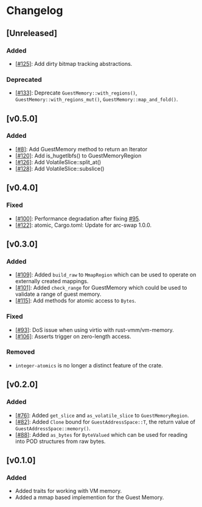 # Changelog
## [Unreleased]

### Added

  - [[#125]](https://github.com/rust-vmm/vm-memory/pull/125): Add dirty bitmap tracking abstractions. 

### Deprecated 

  - [[#133]](https://github.com/rust-vmm/vm-memory/issues/8): Deprecate `GuestMemory::with_regions()`,
   `GuestMemory::with_regions_mut()`, `GuestMemory::map_and_fold()`.

## [v0.5.0]

### Added

- [[#8]](https://github.com/rust-vmm/vm-memory/issues/8): Add GuestMemory method to return an Iterator
- [[#120]](https://github.com/rust-vmm/vm-memory/pull/120): Add is_hugetlbfs() to GuestMemoryRegion
- [[#126]](https://github.com/rust-vmm/vm-memory/pull/126): Add VolatileSlice::split_at()
- [[#128]](https://github.com/rust-vmm/vm-memory/pull/128): Add VolatileSlice::subslice()

## [v0.4.0]

### Fixed

- [[#100]](https://github.com/rust-vmm/vm-memory/issues/100): Performance
  degradation after fixing [#95](https://github.com/rust-vmm/vm-memory/pull/95).
- [[#122]](https://github.com/rust-vmm/vm-memory/pull/122): atomic,
  Cargo.toml: Update for arc-swap 1.0.0.

## [v0.3.0]

### Added

- [[#109]](https://github.com/rust-vmm/vm-memory/pull/109): Added `build_raw` to
  `MmapRegion` which can be used to operate on externally created mappings.
- [[#101]](https://github.com/rust-vmm/vm-memory/pull/101): Added `check_range` for
  GuestMemory which could be used to validate a range of guest memory.
- [[#115]](https://github.com/rust-vmm/vm-memory/pull/115): Add methods for atomic
  access to `Bytes`.

### Fixed

- [[#93]](https://github.com/rust-vmm/vm-memory/issues/93): DoS issue when using
  virtio with rust-vmm/vm-memory.
- [[#106]](https://github.com/rust-vmm/vm-memory/issues/106): Asserts trigger
  on zero-length access.  

### Removed

- `integer-atomics` is no longer a distinct feature of the crate.

## [v0.2.0]

### Added

- [[#76]](https://github.com/rust-vmm/vm-memory/issues/76): Added `get_slice` and
  `as_volatile_slice` to `GuestMemoryRegion`.
- [[#82]](https://github.com/rust-vmm/vm-memory/issues/82): Added `Clone` bound
  for `GuestAddressSpace::T`, the return value of `GuestAddressSpace::memory()`.
- [[#88]](https://github.com/rust-vmm/vm-memory/issues/88): Added `as_bytes` for
  `ByteValued` which can be used for reading into POD structures from
  raw bytes.

## [v0.1.0]

### Added

- Added traits for working with VM memory.
- Added a mmap based implemention for the Guest Memory.
